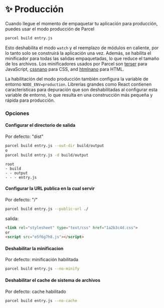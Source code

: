 # ✨ Producción

Cuando llegue el momento de empaquetar tu aplicación para producción, puedes usar el modo producción de Parcel

```bash
parcel build entry.js
```

Esto deshabilita el modo `watch` y el reemplazo de módulos en caliente, por lo tanto solo se construirá la aplicación una vez. Además, se habilita el minificador para todas las salidas empaquetadas, lo que reduce el tamaño de los archivos. Los minificadores usados por Parcel son [terser](https://github.com/fabiosantoscode/terser) para JavaScript, [cssnano](http://cssnano.co) para CSS, and [htmlnano](https://github.com/posthtml/htmlnano) para HTML.

La habilitación del modo producción también configura la variable de entorno `NODE_ENV=production`. Librerías grandes como React contienen características para depuración que son deshabilitadas al configurar esta variable de entorno, lo que resulta en una construcción más pequeña y rápida para producción.

### Opciones

#### Configurar el directorio de salida

Por defecto: "dist"

```bash
parcel build entry.js --out-dir build/output
o
parcel build entry.js -d build/output
```

```
root
- build
- - output
- - - entry.js
```

#### Configurar la URL publica en la cual servir

Por defecto: "/"

```bash
parcel build entry.js --public-url ./
```

salida:

```html
<link rel="stylesheet" type="text/css" href="1a2b3c4d.css">
or
<script src="e5f6g7h8.js"></script>
```

#### Deshabilitar la minificacion

Por defecto: minificación habilitada

```bash
parcel build entry.js --no-minify
```

#### Deshabilitar el cache de sistema de archivos

Por defecto: cache habilitado

```bash
parcel build entry.js --no-cache
```
